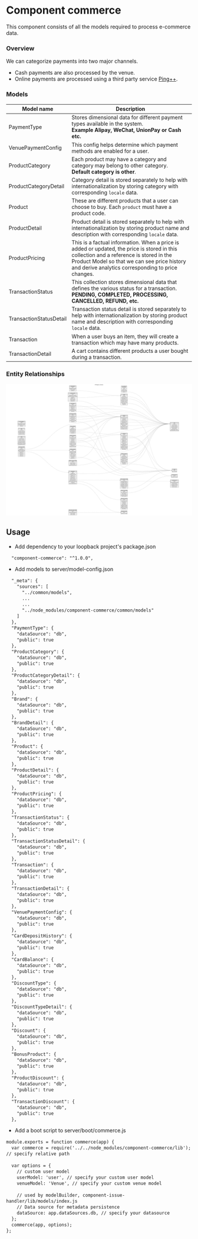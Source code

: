 # Component commerce

This component consists of all the models required to process e-commerce data.

### Overview

We can categorize payments into two major channels.

- Cash payments are also processed by the venue.
- Online payments are processed using a third party service [Ping++](https://www.pingxx.com).

### Models

| Model name               | Description  
| -------------------------| ----------------------
| PaymentType              | Stores dimensional data for different payment types available in the system. <br /> **Example Alipay, WeChat, UnionPay or Cash etc.**
| VenuePaymentConfig       | This config helps determine which payment methods are enabled for a user.
| ProductCategory          | Each product may have a category and category may belong to other category. <br />**Default category is other**.
| ProductCategoryDetail    | Category detail is stored separately to help with internationalization by storing category with corresponding `locale` data.
| Product                  | These are different products that a user can choose to buy. Each `product` must have a product code.
| ProductDetail            | Product detail is stored separately to help with internationalization by storing product name and description with corresponding `locale` data.
| ProductPricing           | This is a factual information. When a price is added or updated, the price is stored in this collection and a reference is stored in the Product Model so that we can see price history and derive analytics corresponding to price changes.
| TransactionStatus        | This collection stores dimensional data that defines the various status for a transaction. <br />**PENDING, COMPLETED, PROCESSING, CANCELLED, REFUND, etc.**
| TransactionStatusDetail  | Transaction status detail is stored separately to help with internationalization by storing product name and description with corresponding `locale` data.
| Transaction              | When a user buys an item, they will create a transaction which may have many products.
| TransactionDetail        | A cart contains different products a user bought during a transaction.

### Entity Relationships
![ERD for component-commerce](component-commerce.png?raw=true)

## Usage

- Add dependency to your loopback project's package.json

```
  "component-commerce": "^1.0.0",
```

- Add models to server/model-config.json

```
  "_meta": {
    "sources": [
      "../common/models",
      ...
      ...
      "../node_modules/component-commerce/common/models"
    ]
  },
  "PaymentType": {
    "dataSource": "db",
    "public": true
  },
  "ProductCategory": {
    "dataSource": "db",
    "public": true
  },
  "ProductCategoryDetail": {
    "dataSource": "db",
    "public": true
  },
  "Brand": {
    "dataSource": "db",
    "public": true
  },
  "BrandDetail": {
    "dataSource": "db",
    "public": true
  },
  "Product": {
    "dataSource": "db",
    "public": true
  },
  "ProductDetail": {
    "dataSource": "db",
    "public": true
  },
  "ProductPricing": {
    "dataSource": "db",
    "public": true
  },
  "TransactionStatus": {
    "dataSource": "db",
    "public": true
  },
  "TransactionStatusDetail": {
    "dataSource": "db",
    "public": true
  },
  "Transaction": {
    "dataSource": "db",
    "public": true
  },
  "TransactionDetail": {
    "dataSource": "db",
    "public": true
  },
  "VenuePaymentConfig": {
    "dataSource": "db",
    "public": true
  },
  "CardDepositHistory": {
    "dataSource": "db",
    "public": true
  },
  "CardBalance": {
    "dataSource": "db",
    "public": true
  },
  "DiscountType": {
    "dataSource": "db",
    "public": true
  },
  "DiscountTypeDetail": {
    "dataSource": "db",
    "public": true
  },
  "Discount": {
    "dataSource": "db",
    "public": true
  },
  "BonusProduct": {
    "dataSource": "db",
    "public": true
  },
  "ProductDiscount": {
    "dataSource": "db",
    "public": true
  },
  "TransactionDiscount": {
    "dataSource": "db",
    "public": true
  },
```

- Add a boot script to server/boot/commerce.js

```
module.exports = function commerce(app) {
  var commerce = require('../../node_modules/component-commerce/lib'); // specify relative path

  var options = {
    // custom user model
    userModel: 'user', // specify your custom user model
    venueModel: 'Venue', // specify your custom venue model

    // used by modelBuilder, component-issue-handler/lib/models/index.js
    // Data source for metadata persistence
    dataSource: app.dataSources.db, // specify your datasource
  };
  commerce(app, options);
};
```
